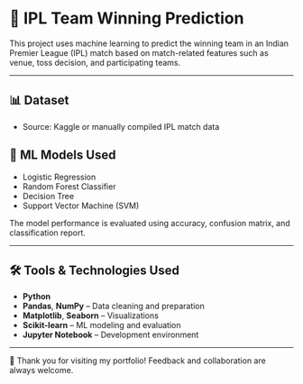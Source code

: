 # 🏏 IPL Team Winning Prediction

This project uses machine learning to predict the winning team in an Indian Premier League (IPL) match based on match-related features such as venue, toss decision, and participating teams.

---

## 📊 Dataset

- Source: Kaggle or manually compiled IPL match data


## 🧠 ML Models Used

- Logistic Regression
- Random Forest Classifier
- Decision Tree
- Support Vector Machine (SVM)

The model performance is evaluated using accuracy, confusion matrix, and classification report.

---

## 🛠️ Tools & Technologies Used

- **Python**
- **Pandas**, **NumPy** – Data cleaning and preparation
- **Matplotlib**, **Seaborn** – Visualizations
- **Scikit-learn** – ML modeling and evaluation
- **Jupyter Notebook** – Development environment

---

🚀 Thank you for visiting my portfolio! Feedback and collaboration are always welcome.
